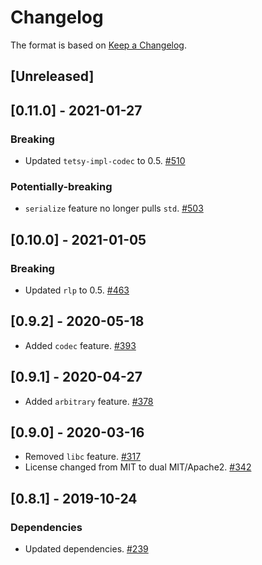 # Changelog

The format is based on [Keep a Changelog].

[Keep a Changelog]: http://keepachangelog.com/en/1.0.0/

## [Unreleased]

## [0.11.0] - 2021-01-27
### Breaking
- Updated `tetsy-impl-codec` to 0.5. [#510](https://github.com/tetcoin/tetsy-common/pull/510)

### Potentially-breaking
- `serialize` feature no longer pulls `std`. [#503](https://github.com/tetcoin/tetsy-common/pull/503)

## [0.10.0] - 2021-01-05
### Breaking
- Updated `rlp` to 0.5. [#463](https://github.com/tetcoin/tetsy-common/pull/463)

## [0.9.2] - 2020-05-18
- Added `codec` feature. [#393](https://github.com/tetcoin/tetsy-common/pull/393)

## [0.9.1] - 2020-04-27
- Added `arbitrary` feature. [#378](https://github.com/tetcoin/tetsy-common/pull/378)

## [0.9.0] - 2020-03-16
- Removed `libc` feature. [#317](https://github.com/tetcoin/tetsy-common/pull/317)
- License changed from MIT to dual MIT/Apache2. [#342](https://github.com/tetcoin/tetsy-common/pull/342)

## [0.8.1] - 2019-10-24
### Dependencies
- Updated dependencies. [#239](https://github.com/tetcoin/tetsy-common/pull/239)
